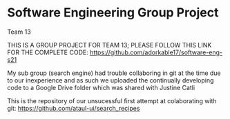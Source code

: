 # Software Engineering Group Project
Team 13

THIS IS A GROUP PROJECT FOR TEAM 13; PLEASE FOLLOW THIS LINK FOR THE COMPLETE CODE: https://github.com/adorkable17/software-eng-s21

My sub group (search engine) had trouble collaboring in git at the time due to our inexperience and as such we uploaded the continually developing code to a Google Drive folder which was shared with Justine Catli

This is the repository of our unsucessful first attempt at colaborating with git: https://github.com/ataul-ui/search_recipes
